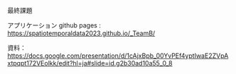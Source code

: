 最終課題

アプリケーション
github pages : https://spatiotemporaldata2023.github.io/_TeamB/

資料：
https://docs.google.com/presentation/d/1cAjxBpb_00YvPEf4yptIwaE2ZVpAxtpqpt172VEolkk/edit?hl=ja#slide=id.g2b30ad10a55_0_8

